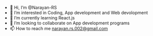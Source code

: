 - 👋 Hi, I’m @Narayan-RS
- 👀 I’m interested in Coding, App development and Web devolopment
- 🌱 I’m currently learning React.js
- 💞️ I’m looking to collaborate on App development programs
- 📫 How to reach me narayan.rs.002@gmail.com 

<!---
Narayan-RS/Narayan-RS is a ✨ special ✨ repository because its `README.md` (this file) appears on your GitHub profile.
You can click the Preview link to take a look at your changes.
--->
